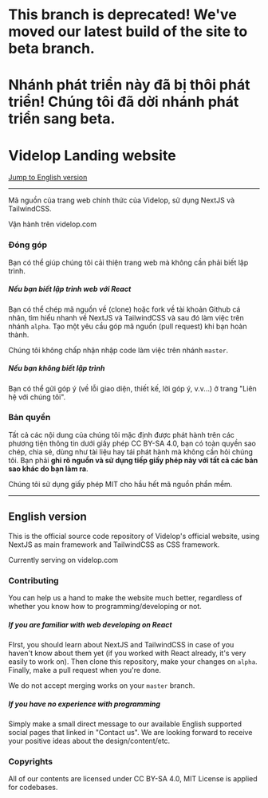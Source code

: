# This branch is deprecated! We've moved our latest build of the site to beta branch.
# Nhánh phát triển này đã bị thôi phát triển! Chúng tôi đã dời nhánh phát triển sang beta.

# Videlop Landing website

[Jump to English version](#English-version)

---

Mã nguồn của trang web chính thức của Videlop, sử dụng NextJS và TailwindCSS.

Vận hành trên videlop.com

### Đóng góp

Bạn có thể giúp chúng tôi cải thiện trang web mà không cần phải biết lập trình.

##### Nếu bạn biết lập trình web với React

Bạn có thể chép mã nguồn về (clone) hoặc fork về tài khoản Github cá nhân, tìm hiểu nhanh về NextJS và TailwindCSS và sau đó làm việc trên nhánh `alpha`. Tạo một yêu cầu góp mã nguồn (pull request) khi bạn hoàn thành. 

Chúng tôi không chấp nhận nhập code làm việc trên nhánh `master`.

##### Nếu bạn không biết lập trình

Bạn có thể gửi góp ý (về lỗi giao diện, thiết kế, lời góp ý, v.v...) ở trang "Liên hệ với chúng tôi".

### Bản quyền

Tất cả các nội dung của chúng tôi mặc định được phát hành trên các phương tiện thông tin dưới giấy phép CC BY-SA 4.0, bạn có toàn quyền sao chép, chia sẻ, dùng như tài liệu hay tái phát hành mà không cần hỏi chúng tôi. Bạn phải **ghi rõ nguồn và sử dụng tiếp giấy phép này với tất cả các bản sao khác do bạn làm ra**.

Chúng tôi sử dụng giấy phép MIT cho hầu hết mã nguồn phần mềm.

---

## English version



This is the official source code repository of Videlop's official website, using NextJS as main framework and TailwindCSS as CSS framework.

Currently serving on videlop.com

### Contributing

You can help us a hand to make the website much better, regardless of whether you know how to programming/developing or not.

##### If you are familiar with web developing on React

FIrst, you should learn about NextJS and TailwindCSS in case of you haven't know about them yet (if you worked with React already, it's very easily to work on). Then clone this repository, make your changes on `alpha`. Finally, make a pull request when you're done.

We do not accept merging works on your `master` branch.

##### If you have no experience with programming

Simply make a small direct message to our available English supported social pages that linked in "Contact us". We are looking forward to receive your positive ideas about the design/content/etc.

### Copyrights

All of our contents are licensed under CC BY-SA 4.0, MIT License is applied for codebases.
